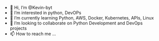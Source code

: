 - 👋 Hi, I’m @Kevin-byt
- 👀 I’m interested in python, DevOPs
- 🌱 I’m currently learning Python, AWS, Docker, Kubernetes, APIs, Linux
- 💞️ I’m looking to collaborate on Python Development and DevOps projects
- 📫 How to reach me ...

<!---
Kevin-byt/Kevin-byt is a ✨ special ✨ repository because its `README.md` (this file) appears on your GitHub profile.
You can click the Preview link to take a look at your changes.
--->
